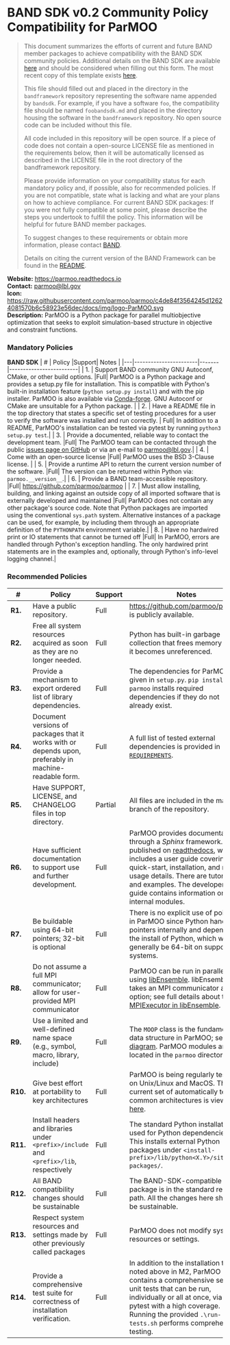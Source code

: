 # BAND SDK v0.2 Community Policy Compatibility for ParMOO


> This document summarizes the efforts of current and future BAND member packages to achieve compatibility with the BAND SDK community policies.  Additional details on the BAND SDK are available [here](/resources/sdkpolicies/bandsdk.md) and should be considered when filling out this form. The most recent copy of this template exists [here](/resources/sdkpolicies/template.md).
>
> This file should filled out and placed in the directory in the `bandframework` repository representing the software name appended by `bandsdk`.  For example, if you have a software `foo`, the compatibility file should be named `foobandsdk.md` and placed in the directory housing the software in the `bandframework` repository. No open source code can be included without this file.
>
> All code included in this repository will be open source.  If a piece of code does not contain a open-source LICENSE file as mentioned in the requirements below, then it will be automatically licensed as described in the LICENSE file in the root directory of the bandframework repository.
>
> Please provide information on your compatibility status for each mandatory policy and, if possible, also for recommended policies. If you are not compatible, state what is lacking and what are your plans on how to achieve compliance. For current BAND SDK packages: If you were not fully compatible at some point, please describe the steps you undertook to fulfill the policy. This information will be helpful for future BAND member packages.
>
> To suggest changes to these requirements or obtain more information, please contact [BAND](https://bandframework.github.io/team).
>
> Details on citing the current version of the BAND Framework can be found in the [README](https://github.com/bandframework/bandframework).

**Website:** https://parmoo.readthedocs.io \
**Contact:** parmoo@lbl.gov \
**Icon:** https://raw.githubusercontent.com/parmoo/parmoo/c4de84f3564245d12624081570b6c58923e56dec/docs/img/logo-ParMOO.svg \
**Description:** ParMOO is a Python package for parallel multiobjective optimization that seeks to exploit simulation-based structure in objective and constraint functions.


### Mandatory Policies

**BAND SDK**
| # | Policy                 |Support| Notes                   |
|---|-----------------------|-------|-------------------------|
| 1. | Support BAND community GNU Autoconf, CMake, or other build options. |Full| ParMOO is a Python package and provides a setup.py file for installation. This is compatible with Python's built-in installation feature (``python setup.py install``) and with the pip installer. ParMOO is also available via [Conda-forge](https://anaconda.org/conda-forge/parmoo). GNU Autoconf or CMake are unsuitable for a Python package. |
| 2. | Have a README file in the top directory that states a specific set of testing procedures for a user to verify the software was installed and run correctly. | Full| In addition to a README, ParMOO's installation can be tested via pytest by running ``python3 setup.py test``.|
| 3. | Provide a documented, reliable way to contact the development team. |Full| The ParMOO team can be contacted through the public [issues page on GitHub](https://github.com/parmoo/parmoo/issues) or via an e-mail to [parmoo@lbl.gov](parmoo@lbl.gov).|
| 4. | Come with an open-source license |Full| ParMOO uses the BSD 3-Clause license. |
| 5. | Provide a runtime API to return the current version number of the software. |Full| The version can be returned within Python via: `parmoo.__version__`.|
| 6. | Provide a BAND team-accessible repository. |Full| https://github.com/parmoo/parmoo |
| 7. | Must allow installing, building, and linking against an outside copy of all imported software that is externally developed and maintained |Full| ParMOO does not contain any other package's source code. Note that Python packages are imported using the conventional `sys.path` system. Alternative instances of a package can be used, for example, by including them through an appropriate definition of the `PYTHONPATH` environment variable.|
| 8. | Have no hardwired print or IO statements that cannot be turned off |Full| In ParMOO, errors are handled through Python's exception handling. The only hardwired print statements are in the examples and, optionally, through Python's info-level logging channel.|

### Recommended Policies

| # | Policy                 |Support| Notes                   |
|---|------------------------|-------|-------------------------|
|**R1.**| Have a public repository. |Full| https://github.com/parmoo/parmoo is publicly available. |
|**R2.**| Free all system resources acquired as soon as they are no longer needed. |Full| Python has built-in garbage collection that frees memory when it becomes unreferenced. |
|**R3.**| Provide a mechanism to export ordered list of library dependencies. |Full| The dependencies for ParMOO are given in `setup.py`. `pip install parmoo` installs required dependencies if they do not already exist. |
|**R4.**| Document versions of packages that it works with or depends upon, preferably in machine-readable form.  |Full| A full list of tested external dependencies is provided in [`REQUIREMENTS`](https://github.com/parmoo/parmoo/blob/main/REQUIREMENTS). |
|**R5.**| Have SUPPORT, LICENSE, and CHANGELOG files in top directory.  |Partial| All files are included in the main branch of the repository. |
|**R6.**| Have sufficient documentation to support use and further development. |Full| ParMOO provides documentation through a *Sphinx* framework. It is published on [readthedocs](https://parmoo.readthedocs.io), which includes a user guide covering quick-start, installation, and many usage details. There are tutorials and examples. The developer guide contains information on internal modules. |
|**R7.**| Be buildable using 64-bit pointers; 32-bit is optional |Full| There is no explicit use of pointers in ParMOO since Python handles pointers internally and depends on the install of Python, which will generally be 64-bit on supported systems.|
|**R8.**| Do not assume a full MPI communicator; allow for user-provided MPI communicator |Full| ParMOO can be run in parallel using [libEnsemble](https://github.com/Libensemble/libensemble). libEnsemble takes an MPI communicator as an option; see full details about the [MPIExecutor in libEnsemble](https://libensemble.readthedocs.io). |
|**R9.**| Use a limited and well-defined name space (e.g., symbol, macro, library, include) |Full| The `MOOP` class is the fundamental data structure in ParMOO; see the [diagram](https://parmoo.readthedocs.io/en/latest/_images/moop-uml.svg). ParMOO modules are located in the `parmoo` directory.|
|**R10.**| Give best effort at portability to key architectures |Full| ParMOO is being regularly tested on Unix/Linux and MacOS. The current set of automatically tested, common architectures is viewable [here](https://github.com/parmoo/parmoo/blob/main/.github/workflows/parmoo-ci.yml). |
|**R11.**| Install headers and libraries under `<prefix>/include` and `<prefix>/lib`, respectively |Full| The standard Python installation is used for Python dependencies. This installs external Python packages under `<install-prefix>/lib/python<X.Y>/site-packages/`.|
|**R12.**| All BAND compatibility changes should be sustainable |Full| The BAND-SDK-compatible package is in the standard release path. All the changes here should be sustainable.|
|**R13.**| Respect system resources and settings made by other previously called packages |Full| ParMOO does not modify system resources or settings.|
|**R14.**| Provide a comprehensive test suite for correctness of installation verification. |Full| In addition to the installation test noted above in M2, ParMOO contains a comprehensive set of unit tests that can be run, individually or all at once, via pytest with a high coverage. Running the provided ``.\run-tests.sh`` performs comprehensive testing.|
